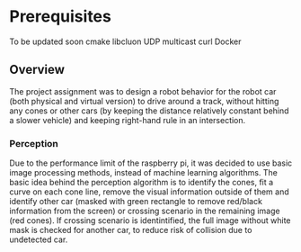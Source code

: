 # Prerequisites

To be updated soon
cmake
libcluon
UDP multicast
curl
Docker




## Overview
The project assignment was to design a robot behavior for the robot car (both physical and virtual version) to drive around a track, without hitting any cones or other cars (by keeping the distance relatively constant behind a slower vehicle) and keeping right-hand rule in an intersection.

### Perception
Due to the performance limit of the raspberry pi, it was decided to use basic image processing methods, instead of machine learning algorithms. The basic idea behind the perception algorithm is to identify the cones, fit a curve on each cone line, remove the visual information outside of them and identify other car (masked with green rectangle to remove red/black information from the screen) or crossing scenario in the remaining image (red cones). If crossing scenario
is identintified, the full image without white mask is checked for another car, to reduce risk of collision due to undetected car.

